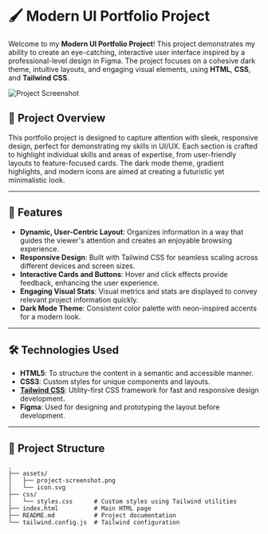 # 🖌️ Modern UI Portfolio Project

Welcome to my **Modern UI Portfolio Project**! This project demonstrates my ability to create an eye-catching, interactive user interface inspired by a professional-level design in Figma. The project focuses on a cohesive dark theme, intuitive layouts, and engaging visual elements, using **HTML**, **CSS**, and **Tailwind CSS**.

![Project Screenshot](./assets/project-screenshot.png)

## 🎨 Project Overview

This portfolio project is designed to capture attention with sleek, responsive design, perfect for demonstrating my skills in UI/UX. Each section is crafted to highlight individual skills and areas of expertise, from user-friendly layouts to feature-focused cards. The dark mode theme, gradient highlights, and modern icons are aimed at creating a futuristic yet minimalistic look.

---

## 🚀 Features

- **Dynamic, User-Centric Layout**: Organizes information in a way that guides the viewer's attention and creates an enjoyable browsing experience.
- **Responsive Design**: Built with Tailwind CSS for seamless scaling across different devices and screen sizes.
- **Interactive Cards and Buttons**: Hover and click effects provide feedback, enhancing the user experience.
- **Engaging Visual Stats**: Visual metrics and stats are displayed to convey relevant project information quickly.
- **Dark Mode Theme**: Consistent color palette with neon-inspired accents for a modern look.

---

## 🛠️ Technologies Used

- **HTML5**: To structure the content in a semantic and accessible manner.
- **CSS3**: Custom styles for unique components and layouts.
- **[Tailwind CSS](https://tailwindcss.com/)**: Utility-first CSS framework for fast and responsive design development.
- **Figma**: Used for designing and prototyping the layout before development.

---

## 📁 Project Structure

```plaintext
.
├── assets/
│   ├── project-screenshot.png
│   └── icon.svg
├── css/
│   └── styles.css      # Custom styles using Tailwind utilities
├── index.html          # Main HTML page
├── README.md           # Project documentation
└── tailwind.config.js  # Tailwind configuration
